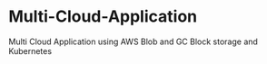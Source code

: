 # Multi-Cloud-Application
Multi Cloud Application using AWS Blob and GC Block storage and Kubernetes
